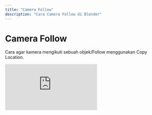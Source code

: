 ```yaml
---
title: "Camera Follow"
description: "Cara Camera Follow di Blender"
---
```


# Camera Follow

Cara agar kamera mengikuti sebuah objek/Follow menggunakan Copy Location.

<iframe
  src="https://www.youtube.com/embed/8H7wcR73-v4"
  title="YouTube video player"
  frameBorder="0"
  allow="accelerometer; autoplay; clipboard-write; encrypted-media; gyroscope; picture-in-picture"
  allowFullScreen
></iframe>
